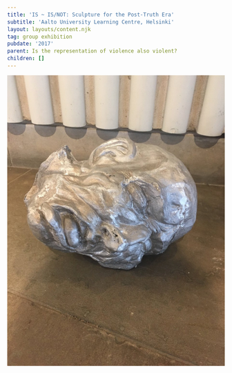 ```yaml
---
title: 'IS ~ IS/NOT: Sculpture for the Post-Truth Era'
subtitle: 'Aalto University Learning Centre, Helsinki'
layout: layouts/content.njk
tag: group exhibition
pubdate: '2017'
parent: Is the representation of violence also violent?
children: []
---
```

!['Is the representation of violence also violent?', sandcasted aluminium, 2017](/static/img/ali-akbar-mehta-is-the-representation-of-violence-also-violent-sandcasted-aluminium-2017.jpg)
